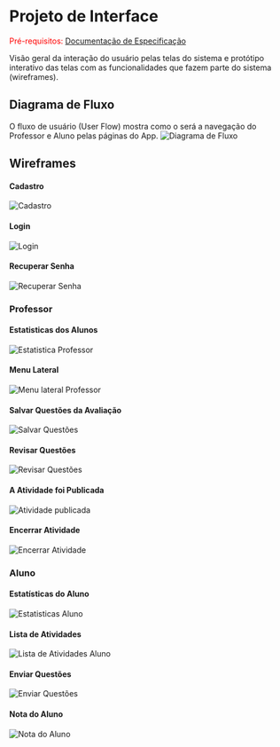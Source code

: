 
# Projeto de Interface

<span style="color:red">Pré-requisitos: <a href="2-Especificação do Projeto.md"> Documentação de Especificação</a></span>

Visão geral da interação do usuário pelas telas do sistema e protótipo interativo das telas com as funcionalidades que fazem parte do sistema (wireframes).


## Diagrama de Fluxo

O fluxo de usuário (User Flow) mostra como o será a navegação do Professor e Aluno pelas páginas do App.
![Diagrama de Fluxo](img/Diagrama-de-Fluxo.png)

## Wireframes
 
#### Cadastro
![Cadastro](img/cadastro-klug.png) 

#### Login
![Login](img/login-klug.png) 

#### Recuperar Senha
![Recuperar Senha](img/recuperar-senha.png) 

### Professor

#### Estatisticas dos Alunos
![Estatistica Professor](img/estatisticas-prof-klug.png)

#### Menu Lateral
![Menu lateral Professor](img/menu-lateral-professor.png)

#### Salvar Questões da Avaliação
![Salvar Questões](img/salvar-questoes-klug.png)

#### Revisar Questões
![Revisar Questões](img/revisar-questoes-klug.png)

#### A Atividade foi Publicada
![Atividade publicada](img/atividade-publicada.png)

#### Encerrar Atividade
![Encerrar Atividade](img/encerrar-atividade-klug.png) 


### Aluno

#### Estatísticas do Aluno
![Estatisticas Aluno](img/estatistica-aluno-klug.png)

#### Lista de Atividades 
![Lista de Atividades Aluno](img/lista-atividades-aluno-klug.png)

#### Enviar Questões
![Enviar Questões](img/enviar-aluno-klug.png)

#### Nota do Aluno
![Nota do Aluno](img/nota-aluno-klug.png) 
